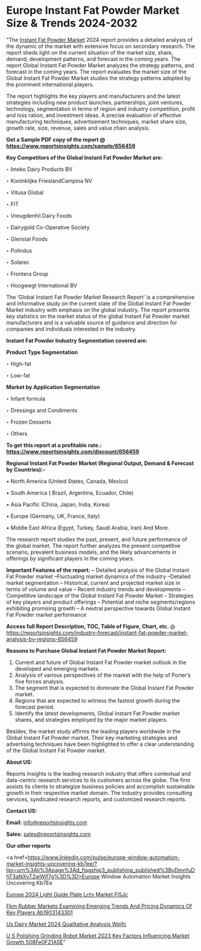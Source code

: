 # Europe Instant Fat Powder Market Size & Trends 2024-2032

"The <a href=https://www.reportsinsights.com/sample/656459>Instant Fat Powder Market</a> 2024 report provides a detailed analysis of the dynamic of the market with extensive focus on secondary research. The report sheds light on the current situation of the market size, share, demand, development patterns, and forecast in the coming years. The report Global Instant Fat Powder Market analyzes the strategy patterns, and forecast in the coming years. The report evaluates the market size of the Global Instant Fat Powder Market studies the strategy patterns adopted by the prominent international players.

The report highlights the key players and manufacturers and the latest strategies including new product launches, partnerships, joint ventures, technology, segmentation in terms of region and industry competition, profit and loss ration, and investment ideas. A precise evaluation of effective manufacturing techniques, advertisement techniques, market share size, growth rate, size, revenue, sales and value chain analysis.

<strong>Get a Sample PDF copy of the report @ <a href=https://www.reportsinsights.com/sample/656459 style=color:#0000ff;>https://www.reportsinsights.com/sample/656459</a></strong>

<strong>Key Competitors of the Global Instant Fat Powder Market are:</strong>

‣ Imeko Dairy Products BV

‣ Koninklijke FrieslandCampina NV

‣ Vitusa Global

‣ FIT

‣ Vreugdenhil Dairy Foods

‣ Dairygold Co-Operative Society

‣ Glenstal Foods

‣ Polindus

‣ Solarec

‣ Frontera Group

‣ Hoogwegt International BV

The ‘Global Instant Fat Powder Market Research Report’ is a comprehensive and informative study on the current state of the Global Instant Fat Powder Market industry with emphasis on the global industry. The report presents key statistics on the market status of the global Instant Fat Powder market manufacturers and is a valuable source of guidance and direction for companies and individuals interested in the industry.

<strong>Instant Fat Powder Industry Segmentation covered are:</strong>

<strong>Product Type Segmentation</strong>

‣ High-fat

‣ Low-fat

<strong>Market by Application Segmentation</strong>

‣ Infant formula

‣ Dressings and Condiments

‣ Frozen Desserts

‣ Others

<strong>To get this report at a profitable rate.: <a href=https://www.reportsinsights.com/discount/656459 style=color:#0000ff;>https://www.reportsinsights.com/discount/656459</a></strong>

<strong>Regional Instant Fat Powder Market (Regional Output, Demand &amp; Forecast by Countries):-</strong>

• North America (United States, Canada, Mexico)

• South America ( Brazil, Argentina, Ecuador, Chile)

• Asia Pacific (China, Japan, India, Korea)

• Europe (Germany, UK, France, Italy)

• Middle East Africa (Egypt, Turkey, Saudi Arabia, Iran) And More.

The research report studies the past, present, and future performance of the global market. The report further analyzes the present competitive scenario, prevalent business models, and the likely advancements in offerings by significant players in the coming years.

<strong>Important Features of the report:</strong>
– Detailed analysis of the Global Instant Fat Powder market
–Fluctuating market dynamics of the industry
–Detailed market segmentation
– Historical, current and projected market size in terms of volume and value
– Recent industry trends and developments
– Competitive landscape of the Global Instant Fat Powder Market
– Strategies of key players and product offerings
– Potential and niche segments/regions exhibiting promising growth
– A neutral perspective towards Global Instant Fat Powder market performance

<strong>Access full Report Description, TOC, Table of Figure, Chart, etc. </strong>@   <a href=https://reportsinsights.com/industry-forecast/instant-fat-powder-market-analysis-by-regions-656459 style=color:#0000ff;>https://reportsinsights.com/industry-forecast/instant-fat-powder-market-analysis-by-regions-656459</a>

<strong>Reasons to Purchase Global Instant Fat Powder Market Report:</strong>
1. Current and future of Global Instant Fat Powder market outlook in the developed and emerging markets.
2. Analysis of various perspectives of the market with the help of Porter’s five forces analysis.
3. The segment that is expected to dominate the Global Instant Fat Powder market.
4. Regions that are expected to witness the fastest growth during the forecast period.
5. Identify the latest developments, Global Instant Fat Powder market shares, and strategies employed by the major market players.

Besides, the market study affirms the leading players worldwide in the Global Instant Fat Powder market. Their key marketing strategies and advertising techniques have been highlighted to offer a clear understanding of the Global Instant Fat Powder market.

<strong><strong>About US</strong>:</strong>

Reports Insights is the leading research industry that offers contextual and data-centric research services to its customers across the globe. The firm assists its clients to strategize business policies and accomplish sustainable growth in their respective market domain. The industry provides consulting services, syndicated research reports, and customized research reports.

<strong>Contact US:</strong>

<p class=><b>Email:</b> <a href=mailto:info@reportsinsights.com>info@reportsinsights.com</a></p>
<p class=><b>Sales:</b> <a href=mailto:sales@reportsinsights.com>sales@reportsinsights.com</a></p>

<strong>Our other reports</strong>

<a href=https://www.linkedin.com/pulse/europe-window-automation-market-insights-uncovering-kb7ee/?lipi=urn%3Ali%3Apage%3Ad_flagship3_publishing_published%3ByDmnfuDhT3aNXvT2wWif7g%3D%3D>Europe Window Automation Market Insights Uncovering Kb7Ee</a>

<a href=https://www.linkedin.com/pulse/europe-2024-light-guide-plate-lctv-market-fl5jc/>Europe 2024 Light Guide Plate Lctv Market Fl5Jc</a>

<a href=https://medium.com/@anuragakarte041/fkm-rubber-markets-examining-emerging-trends-and-pricing-dynamics-of-key-players-ab1903143301>Fkm Rubber Markets Examining Emerging Trends And Pricing Dynamics Of Key Players Ab1903143301</a>

<a href=https://www.linkedin.com/pulse/us-dairy-market-2024-qualitative-analysis-wpifc/>Us Dairy Market 2024 Qualitative Analysis Wpifc</a>

<a href=https://medium.com/@reportinsights.ja/u-s-polishing-grinding-robot-market-2023-key-factors-influencing-market-growth-508fe0f21a5e>U S Polishing Grinding Robot Market 2023 Key Factors Influencing Market Growth 508Fe0F21A5E</a>"
